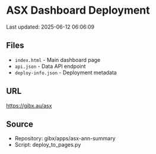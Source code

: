 # ASX Dashboard Deployment

Last updated: 2025-06-12 06:06:09

## Files
- `index.html` - Main dashboard page
- `api.json` - Data API endpoint
- `deploy-info.json` - Deployment metadata

## URL
https://gibx.au/asx

## Source
- Repository: gibx/apps/asx-ann-summary
- Script: deploy_to_pages.py
